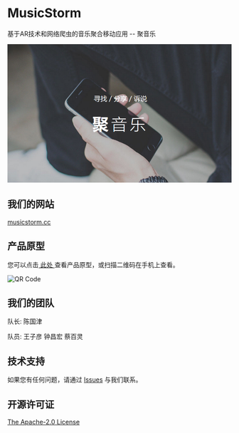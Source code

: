 # MusicStorm

基于AR技术和网络爬虫的音乐聚合移动应用 -- 聚音乐

![MusicStorm image](resources/musicstorm.png)

## 我们的网站

<a href="http://musicstorm.cc" target="_blank">musicstorm.cc</a>

## 产品原型

您可以点击<a href="https://modao.cc/app/sULvGw8Mmb2h7CpdiaJlwshN3TxdXub" target="_blank"> 此处 </a>查看产品原型，或扫描二维码在手机上查看。

![QR Code](https://qr.api.cli.im/qr?data=https%253A%252F%252Fmodao.cc%252Fapp%252FsULvGw8Mmb2h7CpdiaJlwshN3TxdXub&level=H&transparent=false&bgcolor=%23ffffff&forecolor=%23000000&blockpixel=12&marginblock=1&logourl=http%3A&size=150&kid=cliim&key=b2b1694885d4d6c9d0253d1d540d4cf5)

## 我们的团队

队长: 陈国津

队员: 王子彦 钟昌宏 蔡百灵

## 技术支持

如果您有任何问题，请通过 <a href="https://github.com/android-app-development-course/MusicStorm/issues" target="_blank">Issues</a> 与我们联系。

## 开源许可证

<a href="https://github.com/android-app-development-course/MusicStorm/blob/master/LICENSE" target="_blank">The Apache-2.0 License</a>
